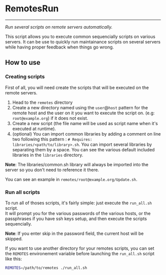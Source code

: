 # RemotesRun
---
*Run several scripts on remote servers automatically.*

This script allows you to execute common sequencially scripts on various servers. It can be use to quickly run maintainance scripts on several servers while having proper feedback when things go wrong.

## How to use

### Creating scripts
First of all, you will need create the scripts that will be executed on the remote servers.     
1. Head to the `remotes` directory
2. Create a new directory named using the `user`@`host` pattern for the remote host and the user on it you want to execute the script on. (e.g: `root@example.org`) if it does not exist.
3. Create a new script (the file name will be used as script name when it's executed at runtime).
4. (optional) You can import common libraries by adding a comment on line two following this pattern : `# Requires: libraries/<path/to/library>.sh`. You can import several libraries by separating them by a space. You can see the various default included libraries in the `libraries` directory.

**Note**: The libraries/common.sh library will always be imported into the server so you don't need to reference it there.

You can see an example in `remotes/root@example.org/Update.sh`.

### Run all scripts

To run all of thoses scripts, it's fairly simple: just execute the `run_all.sh` script.   
It will prompt you for the various passwords of the various hosts, or the passphrases if you have ssh keys setup, and then execute the scripts sequencially.  

**Note**: If you enter skip in the password field, the current host will be skipped.

If you want to use another directory for your remotes scripts, you can set the `REMOTES` environement variable before launching the `run_all.sh` script like this:
```bash
REMOTES=/path/to/remotes ./run_all.sh
```

